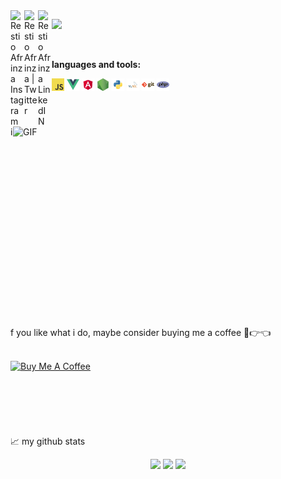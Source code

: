 <a href="https://www.instagram.com/restio.afrinza/">
  <img align="left" alt="Restio Afrinza Instagram" width="22px" src="https://raw.githubusercontent.com/hussainweb/hussainweb/main/icons/instagram.png" />
</a>
<a href="https://twitter.com/res_tio_afrinza">
  <img align="left" alt="Restio Afrinza | Twitter" width="22px" src="https://raw.githubusercontent.com/peterthehan/peterthehan/master/assets/twitter.svg" />
</a>
<a href="https://id.linkedin.com/in/restio-afrinza-973a3a14b">
  <img align="left" alt="Restio Afrinza LinkedIN" width="22px" src="https://raw.githubusercontent.com/peterthehan/peterthehan/master/assets/linkedin.svg" />
</a>

![](https://visitor-badge.glitch.me/badge?page_id=restioafrinza)

<br />
 <img align="right" alt="GIF" src="https://github.com/abhisheknaiidu/abhisheknaiidu/blob/master/code.gif?raw=true" width="500" height="320" />

**languages and tools:**  

<code><img height="20" src="https://raw.githubusercontent.com/github/explore/80688e429a7d4ef2fca1e82350fe8e3517d3494d/topics/javascript/javascript.png"></code>
<code><img height="20" src="https://raw.githubusercontent.com/github/explore/80688e429a7d4ef2fca1e82350fe8e3517d3494d/topics/vue/vue.png"></code>
<code><img height="20" src="https://raw.githubusercontent.com/github/explore/80688e429a7d4ef2fca1e82350fe8e3517d3494d/topics/angular/angular.png"></code>
<code><img height="20" src="https://raw.githubusercontent.com/github/explore/80688e429a7d4ef2fca1e82350fe8e3517d3494d/topics/nodejs/nodejs.png"></code>
<code><img height="20" src="https://raw.githubusercontent.com/github/explore/80688e429a7d4ef2fca1e82350fe8e3517d3494d/topics/python/python.png"></code>
<code><img height="20" src="https://raw.githubusercontent.com/github/explore/80688e429a7d4ef2fca1e82350fe8e3517d3494d/topics/mysql/mysql.png"></code>
<code><img height="20" src="https://raw.githubusercontent.com/github/explore/80688e429a7d4ef2fca1e82350fe8e3517d3494d/topics/git/git.png"></code>
<code><img height="20" src="https://raw.githubusercontent.com/github/explore/80688e429a7d4ef2fca1e82350fe8e3517d3494d/topics/php/php.png"></code>

<br>
<br>
if you like what i do, maybe consider buying me a coffee 🥺👉👈
<br>
<br>

<a href="https://www.buymeacoffee.com/restio" target="_blank"><img src="https://cdn.buymeacoffee.com/buttons/v2/default-red.png" alt="Buy Me A Coffee" width="150" ></a>
<br>
<br>
<br>
<br>
<br>
<br>
<br>
📈 my github stats

<p align="center"> 
<img src="https://github-readme-stats.vercel.app/api?username=restioafrinza&show_icons=true&theme=gotham" width="400"/>
<img src = "https://github-readme-streak-stats.herokuapp.com/?user=restioafrinza&theme=dark&hide_border=true" width="400">
<img src = "https://github-readme-stats.vercel.app/api/top-langs/?username=restioafrinza&layout=compact" width="400">




